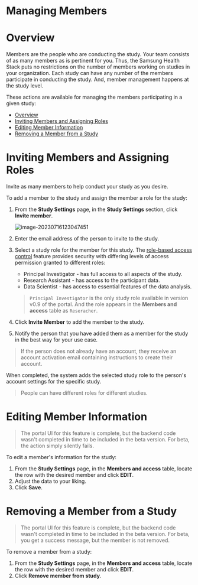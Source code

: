
# Managing Members

# Overview

Members are the people who are conducting the study. Your team consists of as many members as is pertinent for you. Thus, the Samsung Health Stack puts no restrictions on the number of members working on studies in your organization. Each study can have any number of the members participate in conducting the study. And, member management happens at the study level.

These actions are available for managing the members participating in a given study:

- [Overview](#overview)
- [Inviting Members and Assigning Roles](#inviting-members-and-assigning-roles)
- [Editing Member Information](#editing-member-information)
- [Removing a Member from a Study](#removing-a-member-from-a-study)

# Inviting Members and Assigning Roles

Invite as many members to help conduct your study as you desire.



To add a member to the study and assign the member a role for the study:

1. From the **Study Settings** page, in the **Study Settings** section, click **Invite member**.

    ![image-20230716123047451](https://raw.githubusercontent.com/S-HealthStack/S-HealthStack.github.io/post-migrations-structure/docs/portal-guide/study-management/portal-manage-members.assets/image-20230716123047451.png)

2. Enter the email address of the person to invite to the study.

3. Select a study role for the member for this study. The [role-based access control](role-based-access-control.md) feature provides security with differing levels of access permission granted to different roles:

    - Principal Investigator - has full access to all aspects of the study.
    - Research Assistant - has access to the participant data.
    - Data Scientist - has access to essential features of the data analysis.

    > `Principal Investigator` is the only study role available in version v0.9 of the portal. And the role appears in the **Members and access** table as `Reseracher`.

4. Click **Invite Member** to add the member to the study.

5. Notify the person that you have added them as a member for the study in the best way for your use case.

> If the person does not already have an account, they receive an account activation email containing instructions to create their account.

When completed, the system adds the selected study role to the person's account settings for the specific study.

> People can have different roles for different studies.

# Editing Member Information

> The portal UI for this feature is complete, but the backend code wasn't completed in time to be included in the beta version. For beta, the action simply silently fails.

To edit a member's information for the study:

1. From the **Study Settings** page, in the **Members and access** table, locate the row with the desired member and click **EDIT**.
2. Adjust the data to your liking.
3. Click **Save**.

# Removing a Member from a Study

> The portal UI for this feature is complete, but the backend code wasn't completed in time to be included in the beta version. For beta, you get a success message, but the member is not removed.

To remove a member from a study:

1. From the **Study Settings** page, in the **Members and access** table, locate the row with the desired member and click **EDIT**.
2. Click **Remove member from study**.